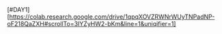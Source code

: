 [#DAY1][https://colab.research.google.com/drive/1qpqXOVZRWNrWUyTNPadNP-oF218QaZXH#scrollTo=3IYZyHW2-bKm&line=1&uniqifier=1]
